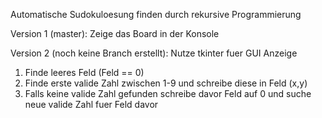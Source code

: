 Automatische Sudokuloesung finden durch rekursive Programmierung

Version 1 (master):
Zeige das Board in der Konsole

Version 2 (noch keine Branch erstellt): 
Nutze tkinter fuer GUI Anzeige


1. Finde leeres Feld (Feld == 0)
2. Finde erste valide Zahl zwischen 1-9 und schreibe diese in Feld (x,y)
3. Falls keine valide Zahl gefunden schreibe davor Feld auf 0 und suche neue valide Zahl fuer Feld davor